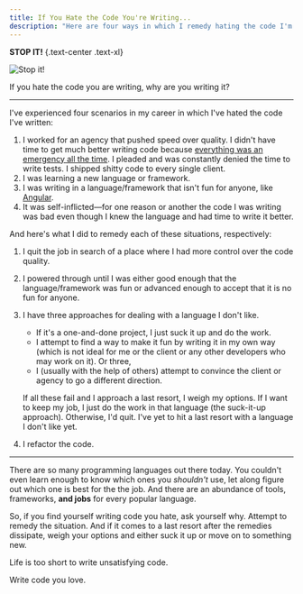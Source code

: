 ```yaml
---
title: If You Hate the Code You're Writing...
description: "Here are four ways in which I remedy hating the code I'm writing, and what you should do if you hate the code you're writing."
---
```


**STOP IT!** {.text-center .text-xl}

![Stop it!](https://media.giphy.com/media/lRmjNrQZkKVuE/giphy.gif)

If you hate the code you are writing, why are you writing it?

---

I've experienced four scenarios in my career in which I've hated the code I've written:

1. I worked for an agency that pushed speed over quality. I didn't have time to get much better writing code because [everything was an emergency all the time](/blog/emergencies-are-usually-self-inflicted). I pleaded and was constantly denied the time to write tests. I shipped shitty code to every single client.
2. I was learning a new language or framework.
3. I was writing in a language/framework that isn't fun for anyone, like [Angular](https://angular.io/).
4. It was self-inflicted—for one reason or another the code I was writing was bad even though I knew the language and had time to write it better.

And here's what I did to remedy each of these situations, respectively:

1. I quit the job in search of a place where I had more control over the code quality.
2. I powered through until I was either good enough that the language/framework was fun or advanced enough to accept that it is no fun for anyone.
3. I have three approaches for dealing with a language I don't like.

   - If it's a one-and-done project, I just suck it up and do the work.
   - I attempt to find a way to make it fun by writing it in my own way (which is not ideal for me or the client or any other developers who may work on it). Or three,
   - I (usually with the help of others) attempt to convince the client or agency to go a different direction.

   If all these fail and I approach a last resort, I weigh my options. If I want to keep my job, I just do the work in that language (the suck-it-up approach). Otherwise, I'd quit. I've yet to hit a last resort with a language I don't like yet.

4. I refactor the code.

---

There are so many programming languages out there today. You couldn't even learn enough to know which ones you _shouldn't_ use, let along figure out which one is best for the the job. And there are an abundance of tools, frameworks, **and jobs** for every popular language.

So, if you find yourself writing code you hate, ask yourself why. Attempt to remedy the situation. And if it comes to a last resort after the remedies dissipate, weigh your options and either suck it up or move on to something new.

Life is too short to write unsatisfying code.

Write code you love.
